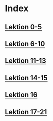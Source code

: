 <h1>Index</h1>
<h2><a href="dir/0-5: Codierungstheorie_0_0_Q.html">Lektion 0-5</a></h2>
<h2><a href="6-10: Codes_0_0_Q.html">Lektion 6-10</a></h2>
<h2><a href="11-13: Arithmetische Codierung und Lempel-Ziv_0_0_Q.html">Lektion 11-13</a></h2>
<h2><a href="14-15: BWT und Integer-Compression_0_0_Q.html">Lektion 14-15</a></h2>
<h2><a href="16: Lauflängenkodierung_0_0_Q.html">Lektion 16</a></h2>
<h2><a href="17-21: Skalar- und Vektorquantisierung_0_0_Q.html">Lektion 17-21</a></h2>
